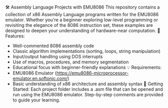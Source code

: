 🛠️ Assembly Language Projects with EMU8086
This repository contains a collection of x86 Assembly Language programs written for the EMU8086 emulator. Whether you're a beginner exploring low-level programming or revisiting the elegance of the 8086 instruction set, these examples are designed to deepen your understanding of hardware-near computation.
📌 Features:
- Well-commented 8086 assembly code
- Classic algorithm implementations (sorting, loops, string manipulation)
- Input/output handling using DOS interrupts
- Use of macros, procedures, and memory segmentation
- Educational focus with beginner-friendly explanations
💡 Requirements:
- EMU8086 Emulator (https://emu8086-microprocessor-emulator.en.softonic.com/)
- Basic understanding of x86 architecture and assembly syntax
🚀 Getting Started:
Each project folder includes a .asm file that can be opened and run using the EMU8086 emulator. Step-by-step comments are provided to guide your learning.
